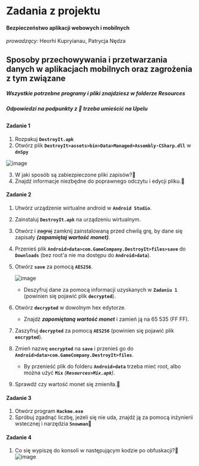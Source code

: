 # Zadania z projektu 
#### Bezpieczeństwo aplikacji webowych i mobilnych
*prowadzący:* Heorhi Kupryianau, Patrycja Nędza

## Sposoby przechowywania i przetwarzania danych w aplikacjach mobilnych oraz zagrożenia z tym związane 
##### Wszystkie potrzebne programy i pliki znajdziesz w folderze Resources
##### Odpowiedzi na podpunkty z :japanese_ogre: trzeba umieścić na Upelu
##
#### Zadanie 1
1.  Rozpakuj **`DestroyIt.apk`**
2.  Otwórz plik **`DestroyIt>assets>bin>Data>Managed>Assembly-CSharp.dll`** w **`dnSpy`**

![image](https://user-images.githubusercontent.com/52840109/144683170-0db93078-4d17-4f8d-92fb-8887e8ac2ba4.png)

3.  W jaki sposób są zabiezpieczone pliki zapisów?:japanese_ogre:
4.  Znajdź informacje niezbędne do poprawnego odczytu i edycji pliku.:japanese_ogre:

#### Zadanie 2
1.  Utwórz urządzenie wirtualne android w **`Android Studio`**.
2.  Zainstaluj **`DestroyIt.apk`** na urządzeniu wirtualnym.
3.  Otwórz i ~~zagraj~~ zamknij zainstalowaną przed chwilą grę, by dane się zapisały __*(zapamiętaj wartość monet)*__.
4.  Przenieś plik **`Android>data>com.GameCompany.DestroyIt>files>save`** do **`Downloads`** (bez root'a nie ma dostępu do **`Android>data`**).
5.  Otwórz **`save`** za pomocą **`AES256`**.

    ![image](https://user-images.githubusercontent.com/52840109/144723227-cfff48df-8b59-44d9-9db3-5ef476971fa1.png)
    -   Deszyfruj dane za pomocą informacji uzyskanych w **`Zadaniu 1`** (powinien się pojawić plik **`decrypted`**).
6.  Otwórz **`decrypted`** w dowolnym hex edytorze. 
    -   Znajdź __*zapomiętaną wartość monet*__ i zamień ją na 65 535 (FF FF).
7.  Zaszyfruj **`decrypted`** za pomocą **`AES256`** (powinien się pojawić plik **`encrypted`**).
8.  Zmień nazwę **`encrypted`** na **`save`** i przenieś go do **`Android>data>com.GameCompany.DestroyIt>files`**.
    -   By przenieść plik do folderu **`Android>data`** trzeba mieć root, albo można użyć **`Mix`** *(**`Resources>Mix.apk`**)*.
9.  Sprawdź czy wartość monet się zmieniła.:japanese_ogre:

#### Zadanie 3
1.  Otwórz program **`Hackme.exe`**
2.  Spróbuj zgadnąć liczbę, jeżeli się nie uda, znajdź ją za pomocą inżynierii wstecznej i narzędzia **`Snowman`**:japanese_ogre:

#### Zadanie 4
1. Co się wypiszę do konsoli w następującym kodzie po obfuskacji?:japanese_ogre:
![image](https://user-images.githubusercontent.com/52840109/144746394-a2c269a0-669a-4775-9d0f-02433a652e4f.png)
